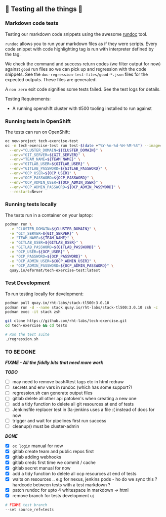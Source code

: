 ## 🧪 Testing all the things 🧪

### Markdown code tests

Testing our markdown code snippets using the awesome [rundoc](https://gitlab.com/nul.one/rundoc) tool.

`rundoc` allows you to run your markdown files as if they were scripts. Every code snippet with code highlighting tag is run with interpreter defined by the tag.

We check the command and success return codes (we filter output for now) against `good` run files so we can pick up and regression with the code snippets. See the `doc-regression-test-files/good-*.json` files for the expected outputs. These files are generated.

A `non zero` exit code signifies some tests failed. See the test logs for details.

Testing Requirements:
- A running openshift cluster with tl500 tooling installed to run against

### Running tests in OpenShift

The tests can run on OpenShift:

```bash
oc new-project tech-exercise-test
oc -n tech-exercise-test run test-$(date +"%Y-%m-%d-%H-%M-%S") --image=quay.io/eformat/tech-exercise-test:latest \
  --env="CLUSTER_DOMAIN=${CLUSTER_DOMAIN}" \
  --env="GIT_SERVER=${GIT_SERVER}" \
  --env="TEAM_NAME=${TEAM_NAME}" \
  --env="GITLAB_USER=${GITLAB_USER}" \
  --env="GITLAB_PASSWORD=${GITLAB_PASSWORD}" \
  --env="OCP_USER=${OCP_USER}" \
  --env="OCP_PASSWORD=${OCP_PASSWORD}" \
  --env="OCP_ADMIN_USER=${OCP_ADMIN_USER}" \
  --env="OCP_ADMIN_PASSWORD=${OCP_ADMIN_PASSWORD}" \
  --restart=Never
```

### Running tests locally

The tests run in a container on your laptop:

```bash
podman run \
  -e "CLUSTER_DOMAIN=${CLUSTER_DOMAIN}" \
  -e "GIT_SERVER=${GIT_SERVER}" \
  -e "TEAM_NAME=${TEAM_NAME}" \
  -e "GITLAB_USER=${GITLAB_USER}" \
  -e "GITLAB_PASSWORD=${GITLAB_PASSWORD}" \
  -e "OCP_USER=${OCP_USER}" \
  -e "OCP_PASSWORD=${OCP_PASSWORD}" \
  -e "OCP_ADMIN_USER=${OCP_ADMIN_USER}" \
  -e "OCP_ADMIN_PASSWORD=${OCP_ADMIN_PASSWORD}" \
  quay.io/eformat/tech-exercise-test:latest 
```

### Test Development

To run testing locally for development:

```bash
podman pull quay.io/rht-labs/stack-tl500:3.0.10
podman run -d --name stack quay.io/rht-labs/stack-tl500:3.0.10 zsh -c 'sleep infinity'
podman exec -it stack zsh

git clone https://github.com/rht-labs/tech-exercise.git
cd tech-exercise && cd tests

# Run the test suite
./regression.sh
```

### TO BE DONE

**_FIXME - All the fiddly bits that need more work_**

**_TODO_**

- [ ] may need to remove bash#test tags etc in html redraw
- [ ] secrets and env vars in rundoc (which has some support?)
- [ ] regression.sh can generate output files
- [ ] gitlab delete all other api patoken's when creating a new one
- [ ] add a tidy function to delete all git resources at end of tests
- [ ] Jenkinsfile replacer test in 3a-jenkins uses a file :( instead of docs for now
- [ ] trigger and wait for pipelines first run success
- [ ] cleanup() must be cluster-admin

**_DONE_**

- [X] `oc login` manual for now
- [X] gitlab create team and public repos first
- [X] gitlab adding webhooks
- [X] gitlab creds first time we commit / cache
- [X] gitlab secret manual for now
- [X] add a tidy function to delete all ocp resources at end of tests
- [X] waits on resources .. e.g for nexus, jenkins pods - ho do we sync this ? hardcode between tests with a test markdown ?
- [X] patch rundoc for upto 4 whitespace in markdown -> html
- [X] remove branch for tests development uj

```bash
# FIXME test branch
--set source_ref=tests
```
